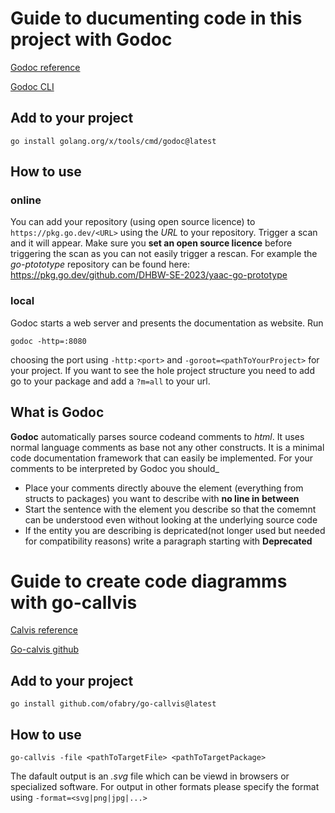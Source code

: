 # Guide to ducumenting code in this project with Godoc

[Godoc reference](https://go.dev/blog/godoc) 

[Godoc CLI](https://pkg.go.dev/golang.org/x/tools/cmd/godoc#pkg-overview) 

## Add to your project
```
go install golang.org/x/tools/cmd/godoc@latest
```

## How to use
### online
You can add your repository (using open source licence) to ```https://pkg.go.dev/<URL>``` using the *URL* to your repository.
Trigger a scan and it will appear. Make sure you **set an open source licence** before triggering the scan as you can not easily trigger a rescan.
For example the *go-ptototype* repository can be found here: https://pkg.go.dev/github.com/DHBW-SE-2023/yaac-go-prototype

### local
Godoc starts a web server and presents the documentation as website. 
Run
```
godoc -http=:8080
```
choosing the port using ```-http:<port>``` and ```-goroot=<pathToYourProject>``` for your project.
If you want to see the hole project structure you need to add go to your package and add a ```?m=all``` to your url.

## What is Godoc
**Godoc** automatically parses source codeand comments to *html*.
It uses normal language comments as base not any other constructs.
It is a minimal code documentation framework that can easily be implemented.
For your comments to be interpreted by Godoc you should_
* Place your comments directly abouve the element (everything from structs to packages) you want to describe with **no line in between**
* Start the sentence with the element you describe so that the comemnt can be understood even without looking at the underlying source code
* If the entity you are describing is depricated(not longer used but needed for compatibility reasons) write a paragraph starting with **Deprecated**

# Guide to create code diagramms with go-callvis

[Calvis reference](https://pkg.go.dev/github.com/truefurby/go-callvis#section-readme)

[Go-calvis github](https://github.com/ondrajz/go-callvis)

## Add to your project
```
go install github.com/ofabry/go-callvis@latest
```

## How to use
```
go-callvis -file <pathToTargetFile> <pathToTargetPackage>
```
The dafault output is an *.svg* file which can be viewd in browsers or specialized software.
For output in other formats please specify the format using ```-format=<svg|png|jpg|...>```

